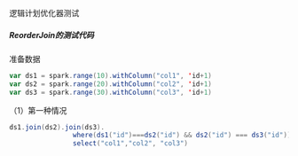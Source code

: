 逻辑计划优化器测试





##### ReorderJoin的测试代码

准备数据

```scala
var ds1 = spark.range(10).withColumn("col1", 'id+1)
var ds2 = spark.range(20).withColumn("col2", 'id+1)
var ds3 = spark.range(30).withColumn("col3", 'id+1)
```

（1）第一种情况

```scala
ds1.join(ds2).join(ds3).
				where(ds1("id")===ds2("id") && ds2("id") === ds3("id")).
				select("col1","col2", "col3")
```







